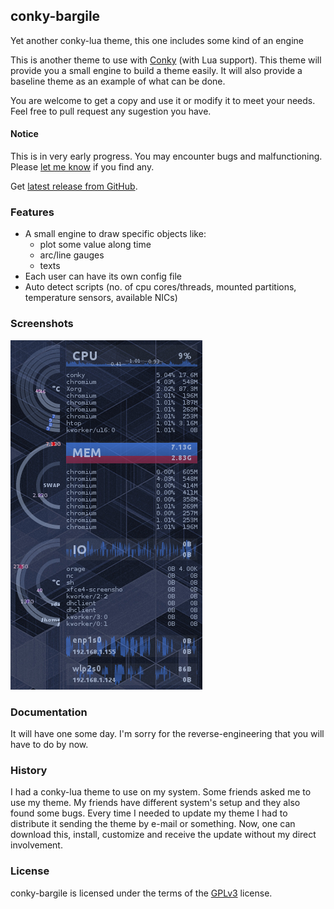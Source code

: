 ## conky-bargile
Yet another conky-lua theme, this one includes some kind of an engine

This is another theme to use with [Conky](https://github.com/brndnmtthws/conky) (with Lua support).
This theme will provide you a small engine to build a theme easily. It will also
provide a baseline theme as an example of what can be done.

You are welcome to get a copy and use it or modify it to meet your needs. Feel
free to pull request any sugestion you have.

#### Notice
This is in very early progress. You may encounter bugs and malfunctioning.
Please [let me know](https://github.com/Noeljunior/conky-bargile/issues) if you
find any.

Get [latest release from GitHub](https://github.com/Noeljunior/conky-bargile/releases/latest).

### Features
 * A small engine to draw specific objects like:
   * plot some value along time
   * arc/line gauges
   * texts
 * Each user can have its own config file
 * Auto detect scripts (no. of cpu cores/threads, mounted partitions, temperature sensors, available NICs)

### Screenshots
[![screenshot](https://raw.githubusercontent.com/Noeljunior/conky-bargile/master/screenshoots/conky-bargile.png)](https://raw.githubusercontent.com/Noeljunior/conky-bargile/master/screenshoots/conky-bargile.png)

### Documentation
It will have one some day. I'm sorry for the reverse-engineering that you will
have to do by now.

### History
I had a conky-lua theme to use on my system. Some friends asked me to use my
theme. My friends have different system's setup and they also found some bugs.
Every time I needed to update my theme I had to distribute it sending the theme
by e-mail or something. Now, one can download this, install, customize and
receive the update without my direct involvement.

### License
conky-bargile is licensed under the terms of the [GPLv3](LICENSE.GPL) license.
